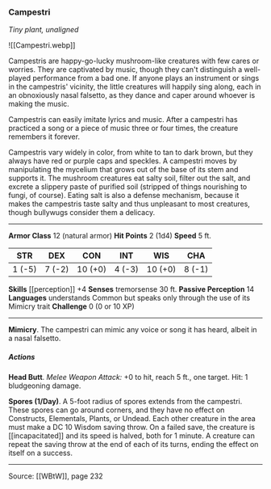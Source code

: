 ### Campestri
_Tiny plant, unaligned_

![[Campestri.webp]]

Campestris are happy-go-lucky mushroom-like creatures with few cares or worries. They are captivated by music, though they can't distinguish a well-played performance from a bad one. If anyone plays an instrument or sings in the campestris' vicinity, the little creatures will happily sing along, each in an obnoxiously nasal falsetto, as they dance and caper around whoever is making the music.

Campestris can easily imitate lyrics and music. After a campestri has practiced a song or a piece of music three or four times, the creature remembers it forever.

Campestris vary widely in color, from white to tan to dark brown, but they always have red or purple caps and speckles. A campestri moves by manipulating the mycelium that grows out of the base of its stem and supports it. The mushroom creatures eat salty soil, filter out the salt, and excrete a slippery paste of purified soil (stripped of things nourishing to fungi, of course). Eating salt is also a defense mechanism, because it makes the campestris taste salty and thus unpleasant to most creatures, though bullywugs consider them a delicacy.




---

**Armor Class** 12 (natural armor)
**Hit Points** 2 (1d4)
**Speed** 5 ft.

| STR     | DEX     | CON     | INT     | WIS     | CHA     |
|---------|---------|---------|---------|---------|---------|
| 1 (-5) | 7 (-2) | 10 (+0) | 4 (-3) | 10 (+0) | 8 (-1) |

**Skills** [[perception]] +4
**Senses** tremorsense 30 ft.
**Passive Perception** 14
**Languages** understands Common but speaks only through the use of its Mimicry trait
**Challenge** 0 (0 or 10 XP)

---

**Mimicry**. The campestri can mimic any voice or song it has heard, albeit in a nasal falsetto.

##### Actions
**Head Butt**. _Melee Weapon Attack:_ +0 to hit, reach 5 ft., one target. Hit: 1 bludgeoning damage.

**Spores (1/Day)**. A 5-foot radius of spores extends from the campestri. These spores can go around corners, and they have no effect on Constructs, Elementals, Plants, or Undead. Each other creature in the area must make a DC 10 Wisdom saving throw. On a failed save, the creature is [[incapacitated]] and its speed is halved, both for 1 minute. A creature can repeat the saving throw at the end of each of its turns, ending the effect on itself on a success.


---

Source: [[WBtW]], page 232